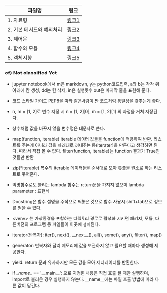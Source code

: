 | 파일명                    | 링크                                  |
| ------------------------- | ------------------------------------- |
| 1. 자료형                 | [링크1](./1.자료형.md)                |
| 2. 기본 메서드와 예외처리 | [링크2](./2.기본메소드와_예외처리.md) |
| 3. 제어문                 | [링크3](./3.제어문.md)                |
| 4. 함수와 모듈            | [링크4](./4.함수와_모듈.md)           |
| 5. 객체지향               | [링크5](./5.객체지향.md)              |





### cf) Not classified Yet

- jupyter notebook에서 m은 markdown, y는 python코드입력, a와 b는 각각 위 아래에 칸 생성, dd는 칸 삭제,  in은 실행횟수 out은 마지막 줄을 표현해 준다.
- 코드 스타일 가이드 PEP8을 따라 같은사람이 짠 코드처럼 통일성을 갖추는게 좋다.

- n, m = [1, 2]로 변수 지정 시 n = \[1, 2][0], m = \[1, 2][1] 의 과정을 거쳐 저장된다.
- 상수처럼 값을 바꾸지 않을 변수명은 대문자로 쓴다.
- map(function, iterable) iterable 데이터 값들을 function에 적용하여 반환. 리스트를 주는게 아니라 값을 차래대로 꺼내주는 통(iterater)을 만든다고 생각하면 된다. 따라서 직접 볼 수 없다. filter(function, iterable)는 function 결과가 True인 것들만 반환
- zip(*iterable) 복수의 iterable 데이터들을 순서대로 모아 튜플을 원소로 하는 리스트로 묶어준다.
- 익명함수로도 불리는 lambda 함수는 return문을 가지지 않으며 lambda parameter : 표현식
- Docstring은 함수 설명을 주석으로 써놓은 것으로 함수 사용시 shift+tab으로 정보를 얻을 수 있다.
- \<venv> 는 가상환경을 포함하는 디렉토리 경로로 활성화 시키면 패키지, 모듈, 다른버전의 프로그램 등 파일들이 이곳에 설치된다.
- iterator(반복자): iter(), next(), __next\_\_(), all(), some(), any(), filter(), map()
- generator:  반복자와 달리 메모리에 값을 보관하지 않고 필요할 때마다 생성해 제공한다.
- yield: return 문과 유사하지만 모든 값을 모아 제너레이터를 반환한다.

- if \__name__ == '\_\_main__\': 으로 지정한 내용은 직접 호출 될 때만 실행하며, import로 불러온 경우 실행하지 않는다. \_\_name\_\_에는 파일 호출 방법에 따라 다른 값이 담긴다.
